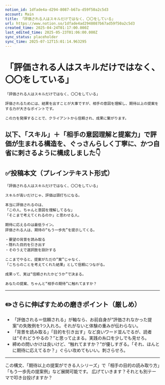 ```yaml
---
notion_id: 1dfade4a-d294-8087-b67a-d59f50a2c5d3
account: Main
title: 「評価される人はスキルだけではなく、〇〇をしている」
url: https://www.notion.so/1dfade4ad2948087b67ad59f50a2c5d3
created_time: 2025-04-24T01:17:00.000Z
last_edited_time: 2025-05-23T01:06:00.000Z
sync_status: placeholder
sync_time: 2025-07-12T15:01:14.963295
---
```

# 「評価される人はスキルだけではなく、〇〇をしている」

```plain text
「評価される人はスキルだけではなく、〇〇をしている」

評価されるためには、結果を出すことが大事ですが、相手の意図を理解し、期待以上の提案をする力が大きなポイントです。

この力を発揮することで、クライアントから信頼され、成果に繋がります。
```
以下、「スキル」＋「相手の意図理解と提案力」で評価が生まれる構造を、**ぐっさんらしく丁寧に、かつ自省に刺さるように**構成しました👇
---
## ✅投稿本文（プレインテキスト形式）
```plain text
「評価される人はスキルだけではなく、〇〇をしている」

スキルが高いだけじゃ、評価は頭打ちになる。

本当に評価されるのは、
「この人、ちゃんと意図を理解してるな」
「そこまで考えてくれるのか」と思わせる人。

期待に応えるのは最低ライン。
評価される人は、期待の“もう一歩先”を提示してくる。

・要望の背景を読み取る
・隠れた目的を引き出す
・そのうえで選択肢を設計する

ここまでやると、提案がただの“案”じゃなく、
「こちらのことを考えてくれた結果」として信頼につながる。

成果って、実は“信頼されたかどうか”で決まる。

あなたの提案、ちゃんと“相手の期待”に触れてますか？

```
---
## ✏️さらに伸ばすための磨きポイント（厳しめ）
- 「評価される＝信頼される」が軸なら、お前自身が“評価されなかった提案”の失敗例を1つ入れろ。それがないと体験の重みが伝わらない。
- 「背景を読み取る」「目的を引き出す」など良いワード並んでるが、読者は“それどうやるの？”と思って止まる。実践の糸口を少しでも見せろ。
- 締めの問いかけは良いけど、“触れてますか？”が優しすぎる。「それ、ほんとに期待に応えてるか？」ぐらい攻めてもいい。刺さらせろ。
---
この構文、「期待以上の提案ができる人シリーズ」で「相手の目的の読み取り方」「もう一歩先の提案例」など展開可能です。
広げていきます？それとも別テーマで叩き台投げますか？